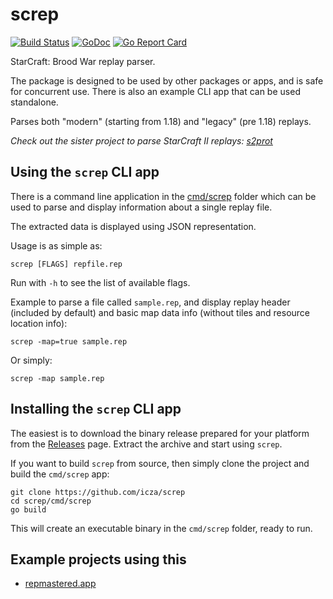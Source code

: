 # screp

[![Build Status](https://travis-ci.org/icza/screp.svg?branch=master)](https://travis-ci.org/icza/screp)
[![GoDoc](https://godoc.org/github.com/icza/screp?status.svg)](https://godoc.org/github.com/icza/screp)
[![Go Report Card](https://goreportcard.com/badge/github.com/icza/screp)](https://goreportcard.com/report/github.com/icza/screp)

StarCraft: Brood War replay parser.

The package is designed to be used by other packages or apps, and is safe for concurrent use.
There is also an example CLI app that can be used standalone.

Parses both "modern" (starting from 1.18) and "legacy" (pre 1.18) replays.

_Check out the sister project to parse StarCraft II replays: [s2prot](https://github.com/icza/s2prot)_

## Using the `screp` CLI app

There is a command line application in the [cmd/screp](https://github.com/icza/screp/tree/master/cmd/screp) folder
which can be used to parse and display information about a single replay file.

The extracted data is displayed using JSON representation.

Usage is as simple as:

	screp [FLAGS] repfile.rep

Run with `-h` to see the list of available flags.

Example to parse a file called `sample.rep`, and display replay header (included by default)
and basic map data info (without tiles and resource location info):

	screp -map=true sample.rep

Or simply:

	screp -map sample.rep
	
## Installing the `screp` CLI app

The easiest is to download the binary release prepared for your platform from the [Releases](https://github.com/icza/screp/releases) page. Extract the archive and start using `screp`.

If you want to build `screp` from source, then simply clone the project and build the `cmd/screp` app:

	git clone https://github.com/icza/screp
	cd screp/cmd/screp
	go build

This will create an executable binary in the `cmd/screp` folder, ready to run.

## Example projects using this

- [repmastered.app](https://repmastered.app)
